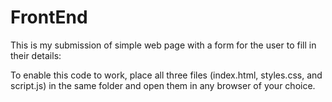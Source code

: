 # FrontEnd

This is my submission of simple web page with a form for the user to fill in their details:

To enable this code to work, place all three files (index.html, styles.css, and script.js) in the same folder and open them in any browser of your choice.
